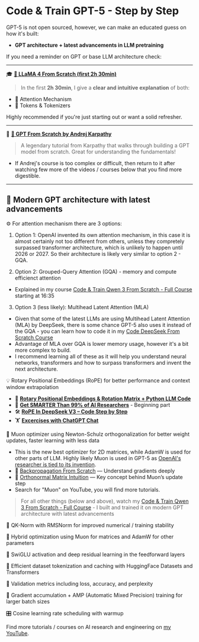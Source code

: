 # Code & Train GPT-5 - Step by Step

GPT-5 is not open sourced, however, we can make an educated guess on how it's built:
- **GPT architecture + latest advancements in LLM pretraining**

If you need a reminder on GPT or base LLM architecture check:

---

🎓 **[🦙 LLaMA 4 From Scratch (first 2h 30min)](https://youtu.be/wcDV3l4CD14)**

> In the first **2h 30min**, I give a **clear and intuitive explanation** of both:

* 🧠 Attention Mechanism
* 🧩 Tokens & Tokenizers

Highly recommended if you're just starting out or want a solid refresher.

---

🎥 **[📘 GPT From Scratch by Andrej Karpathy](https://youtu.be/kCc8FmEb1nY)**

> A legendary tutorial from Karpathy that walks through building a GPT model from scratch. Great for understanding the fundamentals!
- If Andrej's course is too complex or difficult, then return to it after watching few more of the videos / courses below that you find more digestible.

---

## 🧠 Modern GPT architecture with latest advancements

⚙️ For attention mechanism there are 3 options:
1. Option 1: OpenAI invented its own attention mechanism, in this case it is almost certainly not too different from others, unless they compretely surpassed transformer architecture, which is unlikely to happen until 2026 or 2027. So their architecture is likely very similar to option 2 - GQA.

2. Option 2: Grouped-Query Attention (GQA) - memory and compute efficienct attention
- Explained in my course [Code & Train Qwen 3 From Scratch - Full Course](https://youtu.be/wM-KP_wNAeY) starting at 16:35

3. Option 3 (less likely): Multihead Latent Attention (MLA)
- Given that some of the latest LLMs are using Multihead Latent Attention (MLA) by DeepSeek, there is some chance GPT-5 also uses it instead of the GQA - you can learn how to code it in my [Code DeepSeek From Scratch Course](https://youtu.be/TfEG0TwueTs)
- Advantage of MLA over GQA is lower memory usage, however it's a bit more complex to build.
- I recommend learning all of these as it will help you understand neural networks, transformers and how to surpass transformers and invent the next architecture. 

💡 Rotary Positional Embeddings (RoPE) for better performance and context window extrapolation
- 📌 **[Rotary Positional Embeddings & Rotation Matrix + Python LLM Code](https://youtu.be/wiJ-OU-URYg)**
- 🧠 **[Get SMARTER Than 99% of AI Researchers](https://youtu.be/X0JryI85hL0)** - Beginning part
- 🛠️ **[RoPE In DeepSeek V3 – Code Step by Step](https://youtu.be/Rs9tLDSMUkM)**
- 🏋️ **[Excercises with ChatGPT Chat](https://chatgpt.com/share/68945a01-8d48-8002-8cf0-04b7f6db744b)**

🚀 Muon optimizer using Newton-Schulz orthogonalization for better weight updates, faster learning with less data
- This is the new best optimizer for 2D matrices, while AdamW is used for other parts of LLM. Highly likely Muon is used in GPT-5 as [OpenAI's researcher is tied to its invention](https://kellerjordan.github.io/posts/muon/).
- 🔁 [Backpropagation From Scratch](https://youtu.be/W8g1hvW4Wic) — Understand gradients deeply
- 🧠 [Orthonormal Matrix Intuition](https://youtu.be/FbYRZpBgFz4) — Key concept behind Muon’s update step
- Search for "Muon" on YouTube, you will find more tutorials.

> For all other things (below and above), watch my [Code & Train Qwen 3 From Scratch - Full Course](https://youtu.be/wM-KP_wNAeY) - I built and trained it on modern GPT architecture with latest advancements

📐 QK-Norm with RMSNorm for improved numerical / training stability

🔁 Hybrid optimization using Muon for matrices and AdamW for other parameters

🔄 SwiGLU activation and deep residual learning in the feedforward layers

🔢 Efficient dataset tokenization and caching with HuggingFace Datasets and Transformers

🧪 Validation metrics including loss, accuracy, and perplexity

🧵 Gradient accumulation + AMP (Automatic Mixed Precision) training for larger batch sizes

🎛️ Cosine learning rate scheduling with warmup

Find more tutorials / courses on AI research and engineering on [my YouTube](https://www.youtube.com/channel/UC7XJj9pv_11a11FUxCMz15g).

